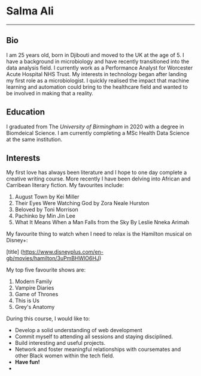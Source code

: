 # Salma Ali
---
## Bio

I am 25 years old, born in Djibouti and moved to the UK at the age of 5. I have a background in microbiology and have recently transitioned into the data analysis field. I currently work as a Performance Analyst for Worcester Acute Hospital NHS Trust. My interests in technology began after landing my first role as a microbiologist. I quickly realised the impact that machine learning and automation could bring to the healthcare field and wanted to be involved in making that a reality.

## Education

I graduated from The *University of Birmingham* in 2020 with a degree in Biomdeical Science. 
I am currently completing a MSc Health Data Science at the same institution.

## Interests

My first love has always been literature and I hope to one day complete a creative writing course. More recently I have been delving into African and Carribean literary fiction. My favourites include:

1. August Town by Kei Miller
2. Their Eyes Were Watching God by Zora Neale Hurston
3. Beloved by Toni Morrison
4. Pachinko by Min Jin Lee
5. What It Means When a Man Falls from the Sky By Leslie Nneka Arimah

My favourite thing to watch when I need to relax is the Hamilton musical on Disney+: 

[title] (https://www.disneyplus.com/en-gb/movies/hamilton/3uPmBHWlO6HJ)

My top five favourite shows are:

1. Modern Family
2. Vampire Diaries
3. Game of Thrones
4. This is Us
5. Grey's Anatomy

During this course, I would like to:

- Develop a solid understanding of web development
- Commit myself to attending all sessions and staying disciplined.
- Build interesting and useful projects.
- Network and foster meaningful relationships with coursemates and other Black women within the tech field.
- **Have fun!**
- 